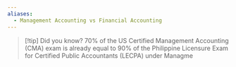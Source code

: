 ```yaml
---
aliases:
  - Management Accounting vs Financial Accounting
---
```

> [!tip] Did you know?
> 70% of the US Certified Management Accounting (CMA) exam is already equal to 90% of the Philippine Licensure Exam for Certified Public Accountants (LECPA) under Managme